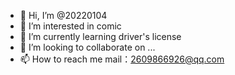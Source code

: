 - 👋 Hi, I’m @20220104
- 👀 I’m interested in comic
- 🌱 I’m currently learning driver's license
- 💞️ I’m looking to collaborate on ...
- 📫 How to reach me mail：2609866926@qq.com

<!---
20220104/20220104 is a ✨ special ✨ repository because its `README.md` (this file) appears on your GitHub profile.
You can click the Preview link to take a look at your changes.
--->
